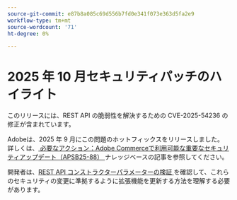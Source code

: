 ```yaml
---
source-git-commit: e87b8a085c69d556b7fd0e341f073e363d5fa2e9
workflow-type: tm+mt
source-wordcount: '71'
ht-degree: 0%

---
```

# 2025 年 10 月セキュリティパッチのハイライト

このリリースには、REST API の脆弱性を解決するための CVE-2025-54236 の修正が含まれています。

Adobeは、2025 年 9 月にこの問題のホットフィックスをリリースしました。 詳しくは、[ 必要なアクション：Adobe Commerceで利用可能な重要なセキュリティアップデート（APSB25-88） ](https://experienceleague.adobe.com/en/docs/experience-cloud-kcs/kbarticles/ka-27397) ナレッジベースの記事を参照してください。<!-- AC-15379 -->

開発者は、[REST API コンストラクターパラメーターの検証 ](https://developer.adobe.com/commerce/php/development/components/web-api/services/#rest-api-constructor-parameter-validation) を確認して、これらのセキュリティの変更に準拠するように拡張機能を更新する方法を理解する必要があります。
